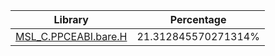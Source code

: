 | Library | Percentage |
| ------------- | ------------- |
| [MSL_C.PPCEABI.bare.H](https://github.com/shibbo/RVL_SDK/blob/main/docs/lib/MSL_C.PPCEABI.bare.H.md) | 21.312845570271314% |
